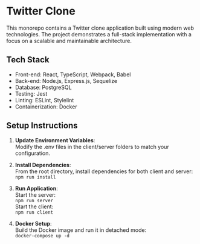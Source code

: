# Twitter Clone

This monorepo contains a Twitter clone application built using modern web technologies. The project demonstrates a full-stack implementation with a focus on a scalable and maintainable architecture.

## Tech Stack

- Front-end: React, TypeScript, Webpack, Babel
- Back-end: Node.js, Express.js, Sequelize
- Database: PostgreSQL
- Testing: Jest
- Linting: ESLint, Stylelint
- Containerization: Docker

## Setup Instructions

1. **Update Environment Variables**: \
Modify the .env files in the client/server folders to match your configuration.

2. **Install Dependencies**: \
From the root directory, install dependencies for both client and server: \
`npm run install`

3. **Run Application**: \
Start the server: \
`npm run server` \
Start the client: \
`npm run client`

4. **Docker Setup**: \
Build the Docker image and run it in detached mode: \
`docker-compose up -d`
